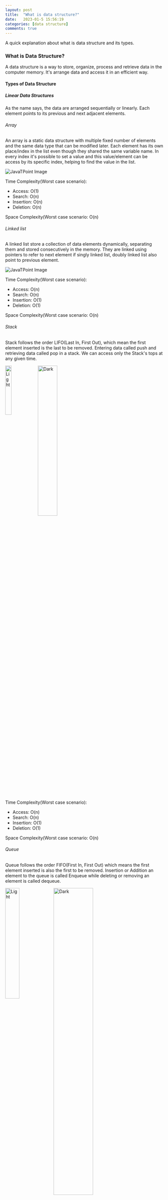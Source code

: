 ```yaml
---
layout: post
title:  "What is data structure?"
date:   2023-01-5 15:56:19
categories: [data structure]
comments: true
---
```

A quick explanation about what is data structure and its types.


<!--more-->

### What is Data Structure?

A data structure is a way to store, organize, process and retrieve data in the computer memory. It's arrange data and access it in an efficient way.

#### Types of Data Structure

##### Linear Data Structures
As the name says, the data are arranged sequentially or linearly. Each element points to its previous and next adjacent elements.

###### Array
An array is a static data structure with multiple fixed number of elements and the same data type that can be modified later. 
Each element has its own place/index in the list even though they shared the same variable name. 
In every index it's possible to set a value and this value/element can be access by its specific index, helping to find the value in the list.

![JavaTPoint Image](https://static.javatpoint.com/ds/images/ds-introduction3.png)

Time Complexity(Worst case scenario):
- Access: O(1)
- Search: O(n)
- Insertion: O(n)
- Deletion: O(n)

Space Complexity(Worst case scenario: O(n)

###### Linked list
A linked list store a collection of data elements dynamically, separating them and stored consecutively in the memory. 
They are linked using pointers to refer to next element if singly linked list, doubly linked list also point to previous element.

![JavaTPoint Image](https://static.javatpoint.com/ds/images/ds-introduction4.png)

Time Complexity(Worst case scenario):
- Access: O(n)
- Search: O(n)
- Insertion: O(1)
- Deletion: O(1)

Space Complexity(Worst case scenario: O(n)

###### Stack
Stack follows the order LIFO(Last In, First Out), which mean the first element inserted is the last to be removed. 
Entering data called push and retrieving data called pop in a stack. 
We can access only the Stack's tops at any given time.

<p align="left">
  <img alt="Light" src="https://static.javatpoint.com/ds/images/ds-introduction5.png" width="20%" align="left">
  <img alt="Dark" src="https://static.javatpoint.com/ds/images/ds-introduction6.png" width="35%" align="middle">
</p>

Time Complexity(Worst case scenario):
- Access: O(n)
- Search: O(n)
- Insertion: O(1)
- Deletion: O(1)

Space Complexity(Worst case scenario: O(n)

###### Queue
Queue follows the order FIFO(First In, First Out) which means the first element inserted is also the first to be removed.
Insertion or Addition an element to the queue is called Enqueue while deleting or removing an element is called dequeue.

<p align="left">
  <img alt="Light" src="https://static.javatpoint.com/ds/images/ds-introduction7.png" width="30%" align="left">
<img alt="Dark" src="https://static.javatpoint.com/ds/images/ds-introduction8.png" width="50%" align="middle">
</p>

<br><br>
Time Complexity(Worst case scenario):
- Access: O(n)
- Search: O(n)
- Insertion: O(1)
- Deletion: O(1)

Space Complexity(Worst case scenario: O(n)


##### Non-Linear Data Structures
The data are not placed sequentially or linearly. The elements point to multiples other elements.

###### Tree
It contains a collection of nodes in a hierarchy, which every node parent has other 1 or 2 children, and so on for each child.
It does not store the data sequentially but multiple levels.

![JavaTPoint Image](https://static.javatpoint.com/ds/images/ds-introduction9.png)

Time Complexity(Worst case scenario):
- Access: O(n)
- Search: O(n)
- Insertion: O(n)
- Deletion: O(n)

Space Complexity(Worst case scenario: O(n)

###### Graph
A graph doesn't have root node and no standard order of arranged. It contains a finite number of nodes or vertices and the edges connecting them.


![JavaTPoint Image](https://static.javatpoint.com/ds/images/ds-introduction10.png)

Time Complexity(Worst case scenario):
- Access: O(n)
- Search: O(n)
- Insertion: O(n)
- Deletion: O(n)

Space Complexity(Worst case scenario: O(n)




References:

 - https://www.geeksforgeeks.org/what-is-data-structure-types-classifications-and-applications/
 - https://www.javatpoint.com/data-structure-introduction
 - https://www.simplilearn.com/tutorials/data-structure-tutorial/what-is-data-structure